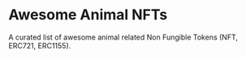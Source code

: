 # Awesome Animal NFTs

A curated list of awesome animal related Non Fungible Tokens (NFT, ERC721, ERC1155).
